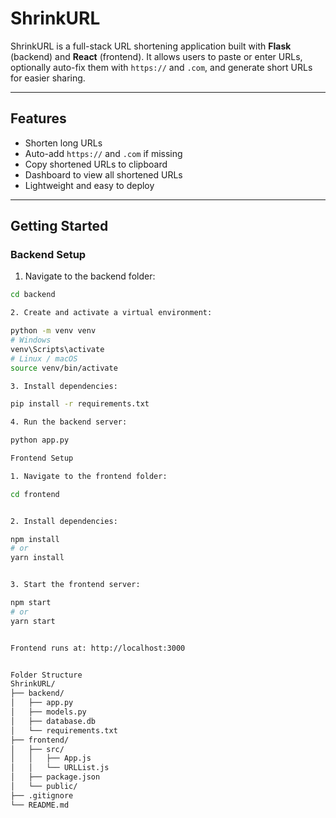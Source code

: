 # ShrinkURL

ShrinkURL is a full-stack URL shortening application built with **Flask** (backend) and **React** (frontend). It allows users to paste or enter URLs, optionally auto-fix them with `https://` and `.com`, and generate short URLs for easier sharing.

---

## Features

- Shorten long URLs
- Auto-add `https://` and `.com` if missing
- Copy shortened URLs to clipboard
- Dashboard to view all shortened URLs
- Lightweight and easy to deploy

---

## Getting Started

### Backend Setup

1. Navigate to the backend folder:

```bash
cd backend

2. Create and activate a virtual environment:

python -m venv venv
# Windows
venv\Scripts\activate
# Linux / macOS
source venv/bin/activate

3. Install dependencies:

pip install -r requirements.txt

4. Run the backend server:

python app.py

Frontend Setup

1. Navigate to the frontend folder:

cd frontend


2. Install dependencies:

npm install
# or
yarn install


3. Start the frontend server:

npm start
# or
yarn start


Frontend runs at: http://localhost:3000


Folder Structure
ShrinkURL/
├── backend/
│   ├── app.py
│   ├── models.py
│   ├── database.db
│   └── requirements.txt
├── frontend/
│   ├── src/
│   │   ├── App.js
│   │   └── URLList.js
│   ├── package.json
│   └── public/
├── .gitignore
└── README.md